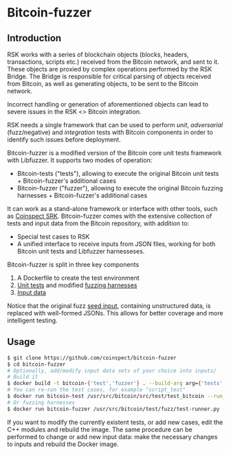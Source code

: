 # Bitcoin-fuzzer
## Introduction
RSK works with a series of blockchain objects (blocks, headers, transactions, scripts etc.) received from the Bitcoin network, and sent to it. These objects are proxied by complex operations performed by the RSK Bridge. The Bridge is responsible for critical parsing of objects received from Bitcoin, as well as generating objects, to be sent to the Bitcoin network.

Incorrect handling or generation of aforementioned objects can lead to severe issues in the RSK <> Bitcoin integration.

RSK needs a single framework that can be used to perform _unit_, _adversarial_ (fuzz/negative) and _integration_ tests with Bitcoin components in order to identify such issues before deployment.

Bitcoin-fuzzer is a modified version of the Bitcoin core unit tests framework with Libfuzzer. It supports two modes of operation:
* Bitcoin-tests ("tests"), allowing to execute the original Bitcoin unit tests + Bitcoin-fuzzer's additional cases
* Bitcoin-fuzzer ("fuzzer"), allowing to execute the original Bitcoin fuzzing harnesses + Bitcoin-fuzzer's additional cases

It can work as a stand-alone framework or interface with other tools, such as [Coinspect SRK](https://github.com/coinspect/srk). Bitcoin-fuzzer comes with the extensive collection of tests and input data from the Bitcoin repository, with addition to:
* Special test cases to RSK
* A unified interface to receive inputs from JSON files, working for both Bitcoin unit tests and Libfuzzer harnesseses.

Bitcoin-fuzzer is split in three key components
1. A Dockerfile to create the test environment
2. [Unit tests](https://github.com/bitcoin/bitcoin/tree/master/src/test/) and modified [fuzzing harnesses](https://github.com/bitcoin/bitcoin/tree/master/src/test/fuzz)
3. [Input data](https://github.com/bitcoin/bitcoin/tree/master/src/test/data)

Notice that the original fuzz [seed input](https://github.com/bitcoin-core/qa-assets), containing unstructured data, is replaced with well-formed JSONs. This allows for better coverage and more intelligent testing.

## Usage

``` sh
$ git clone https://github.com/coinspect/bitcoin-fuzzer
$ cd bitcoin-fuzzer
# Optionally, add/modify input data sets of your choice into inputs/
# Build it
$ docker build -t bitcoin-{'test','fuzzer'} . --build-arg arg={'tests','fuzzer'}
# You can re-run the test cases, for example "script_test"
$ docker run bitcoin-test /usr/src/bitcoin/src/test/test_bitcoin --run_test=script_test
# Or fuzzing harnesses
$ docker run bitcoin-fuzzer /usr/src/bitcoin/test/fuzz/test-runner.py --corpus_dir /inputs --target script

```
If you want to modify the currently existent tests, or add new cases, edit the C++ modules and rebuild the image. The same procedure can be performed to change or add new input data: make the necessary changes to inputs and rebuild the Docker image.
